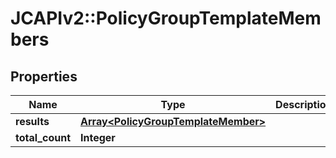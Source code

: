 # JCAPIv2::PolicyGroupTemplateMembers

## Properties
Name | Type | Description | Notes
------------ | ------------- | ------------- | -------------
**results** | [**Array&lt;PolicyGroupTemplateMember&gt;**](PolicyGroupTemplateMember.md) |  | [optional] 
**total_count** | **Integer** |  | [optional] 

